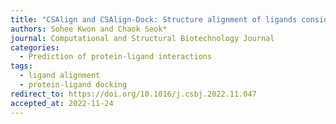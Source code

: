 ```yaml
---
title: "CSAlign and CSAlign-Dock: Structure alignment of ligands considering full flexibility and application to protein-ligand docking"
authors: Sohee Kwon and Chaok Seok*
journal: Computational and Structural Biotechnology Journal
categories:
  - Prediction of protein-ligand interactions
tags:
  - ligand alignment
  - protein-ligand docking
redirect_to: https://doi.org/10.1016/j.csbj.2022.11.047
accepted_at: 2022-11-24
---
```

